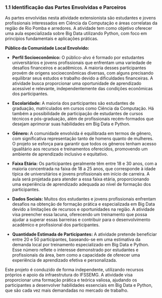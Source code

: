 ### 1.1 Identificação das Partes Envolvidas e Parceiros

As partes envolvidas nesta atividade extensionista são estudantes e jovens profissionais interessados em Ciência da Computação e áreas correlatas da região de Rio Pomba e arredores. A atividade tem como objetivo oferecer uma aula especializada sobre Big Data utilizando Python, com foco em princípios fundamentais e aplicações práticas.

**Público da Comunidade Local Envolvido:**

- **Perfil Socioeconômico:** O público-alvo é formado por estudantes universitários e jovens profissionais que enfrentam uma variedade de desafios financeiros e acadêmicos. A maioria desses participantes provém de origens socioeconômicas diversas, com alguns precisando equilibrar seus estudos e trabalho devido a dificuldades financeiras. A atividade busca proporcionar uma oportunidade de aprendizado acessível e relevante, independentemente das condições econômicas dos participantes.

- **Escolaridade:** A maioria dos participantes são estudantes de graduação, matriculados em cursos como Ciência da Computação. Há também a possibilidade de participação de estudantes de cursos técnicos e pós-graduação, além de profissionais recém-formados que desejam aprimorar suas habilidades em Big Data e Python.

- **Gênero:** A comunidade envolvida é equilibrada em termos de gênero, com significativa representação tanto de homens quanto de mulheres. O projeto se esforça para garantir que todos os gêneros tenham acesso igualitário aos recursos e treinamentos oferecidos, promovendo um ambiente de aprendizado inclusivo e equitativo.

- **Faixa Etária:** Os participantes geralmente têm entre 18 e 30 anos, com a maioria concentrada na faixa de 18 a 25 anos, que corresponde à idade típica de universitários e jovens profissionais em início de carreira. A aula será projetada para atender a essa faixa etária, proporcionando uma experiência de aprendizado adequada ao nível de formação dos participantes.

- **Dados Sociais:** Muitos dos estudantes e jovens profissionais enfrentam desafios na obtenção de formação prática e especializada em Big Data devido a limitações de recursos e oportunidades na região. A atividade visa preencher essa lacuna, oferecendo um treinamento que possa ajudar a superar essas barreiras e contribuir para o desenvolvimento acadêmico e profissional dos participantes.

- **Quantidade Estimada de Participantes:** A atividade pretende beneficiar entre 20 e 50 participantes, baseando-se em uma estimativa da demanda local por treinamento especializado em Big Data e Python. Esse número reflete o interesse demonstrado por estudantes e profissionais da área, bem como a capacidade de oferecer uma experiência de aprendizado efetiva e personalizada.

Este projeto é conduzido de forma independente, utilizando recursos próprios e apoio da infraestrutura do IFSSEMG. A atividade visa proporcionar uma formação prática e teórica valiosa, ajudando os participantes a desenvolver habilidades essenciais em Big Data e Python, que são cada vez mais demandadas no mercado de trabalho.
